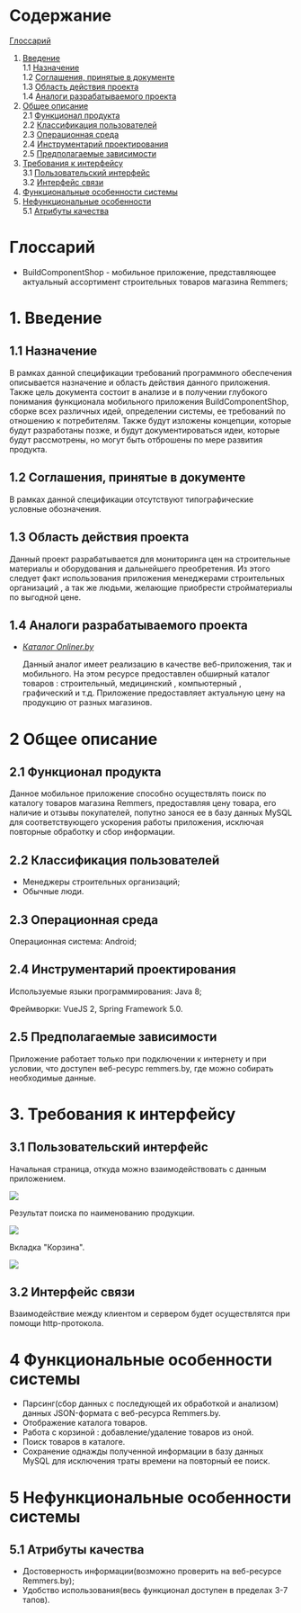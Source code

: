 # Содержание
[Глоссарий](#Глоссарий)
1. [Введение](#1Введение)  
1.1 [Назначение](#11-Назначение)  
1.2 [Соглашения, принятые в документе](#12-Соглашения-принятые-в-документе)  
1.3 [Область действия проекта](#13-Область-действия-проекта)  
1.4 [Аналоги разрабатываемого проекта](#14-Аналоги-разрабатываемого-проекта)  
2. [Общее описание](#2-Общее-описание)  
2.1 [Функционал продукта](#22-Функционал-продукта)  
2.2 [Классификация пользователей](#23-Классификация-пользователей)  
2.3 [Операционная среда](#24-Операционная-среда)  
2.4 [Инструментарий проектирования](#25-Инструментарий-проектирования)  
2.5 [Предполагаемые зависимости](#26-Предполагаемые-зависимости)  
3. [Требования к интерфейсу](#3-Требования-к-интерфейсу)  
3.1 [Пользовательский интерфейс](#31-Пользовательский-интерфейс)  
3.2 [Интерфейс связи](#33-Интерфейс-связи)  
4. [Функциональные особенности системы](#4-Функциональные-особенности-системы)  
5. [Нефункциональные особенности](#5-Нефункциональные-особенности)  
5.1 [Атрибуты качества](#52-Атрибуты-качества)

# Глоссарий
- BuildComponentShop - мобильное приложение, представляющее актуальный ассортимент строительных товаров магазина Remmers;
# 1. Введение
## 1.1 Назначение
В рамках данной спецификации требований программного обеспечения описывается назначение и область действия данного приложения. Также цель документа состоит в анализе и в получении глубокого понимания функционала мобильного приложения BuildComponentShop, сборке всех различных идей, определении системы, ее требований по отношению к потребителям. Также будут изложены концепции, которые будут разработаны позже, и будут документироваться идеи, которые будут рассмотрены, но могут быть отброшены по мере развития продукта.
## 1.2 Соглашения, принятые в документе
В рамках данной спецификации отсутствуют типографические условные обозначения.
## 1.3 Область действия проекта
Данный проект разрабатывается для мониторинга цен на строительные материалы и оборудования и  дальнейшего преобретения. Из этого следует факт использования приложения менеджерами строительных организаций , а так же людьми, желающие приобрести стройматериалы по выгодной цене.
## 1.4 Аналоги разрабатываемого проекта
- *[Каталог Onliner.by](https://www.onliner.by/)*  

   Данный аналог имеет реализацию в качестве веб-приложения, так и мобильного. На этом ресурсе предоставлен обширный каталог товаров : строительный, медицинский , компьютерный , графический и т.д. Приложение предоставляет актуальную цену на продукцию от разных магазинов.

# 2 Общее описание
## 2.1 Функционал продукта
Данное мобильное приложение способно осуществлять поиск по каталогу товаров магазина Remmers, предоставляя цену товара, его наличие и отзывы покупателей, попутно занося ее в
базу данных MySQL для соответствующего ускорения работы приложения, исключая повторные обработку и сбор информации. 
## 2.2 Классификация пользователей
- Менеджеры строительных организаций;
- Обычные люди.
## 2.3 Операционная среда
Операционная система: Android;

## 2.4 Инструментарий проектирования
Используемые языки программирования: Java 8;

Фреймворки: VueJS 2, Spring Framework 5.0.
## 2.5 Предполагаемые зависимости
Приложение работает только при подключении к интернету и при условии, что доступен веб-ресурс remmers.by, где можно собирать необходимые  данные.
# 3. Требования к интерфейсу
## 3.1 Пользовательский интерфейс

Начальная страница, откуда можно взаимодействовать с данным приложением.

![](https://github.com/VadimTagiev750504/BuildComponentShop/blob/master/Mockups/VisitPage.png)

Результат поиска по наименованию продукции.

![](https://github.com/VadimTagiev750504/BuildComponentShop/blob/master/Mockups/SearchResultPage.png)

Вкладка "Корзина".

![](https://github.com/VadimTagiev750504/BuildComponentShop/blob/master/Mockups/Shopping%20basket.png)

## 3.2 Интерфейс связи
Взаимодействие между клиентом и сервером будет осуществлятся при помощи http-протокола.
# 4 Функциональные особенности системы
- Парсинг(сбор данных с последующей их обработкой и анализом) данных JSON-формата с веб-ресурса Remmers.by.
- Отображение каталога товаров.
- Работа с корзиной : добавление/удаление товаров из оной.
- Поиск товаров в каталоге.
- Сохранение однажды полученной информации в базу данных MySQL для исключения траты времени на повторный ее поиск.
# 5 Нефункциональные особенности системы
## 5.1 Атрибуты качества
- Достоверность информации(возможно проверить на веб-ресурсе Remmers.by);
- Удобство использования(весь функционал доступен в пределах 3-7 тапов).
